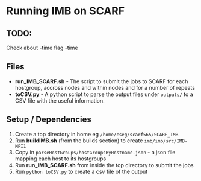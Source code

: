 # Running IMB on SCARF

## TODO:
Check about -time flag -time <seconds per message>

## Files

* **run_IMB_SCARF.sh** - The script to submit the jobs to SCARF for each hostgroup, accross nodes and within nodes and for a number of repeats
* **toCSV.py** - A python script to parse the output files under `outputs/` to a CSV file with the useful information.

## Setup / Dependencies
1. Create a top directory in home eg `/home/cseg/scarf565/SCARF_IMB`
2. Run **buildIMB.sh** (from the builds section) to create `imb/imb/src/IMB-MPI1`
3. Copy in `parseHostGroups/hostGroupsByHostname.json` - a json file mapping each host to its hostgroups
4. Run **run_IMB_SCARF.sh** from inside the top directory to submit the jobs
5. Run `python toCSV.py` to create a csv file of the output
